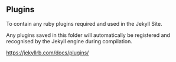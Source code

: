 ## Plugins

To contain any ruby plugins required and used in the Jekyll Site. 

Any plugins saved in this folder will automatically be registered and recognised by the Jekyll engine during compilation. 

https://jekyllrb.com/docs/plugins/ 